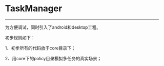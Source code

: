 # TaskManager

----

为方便调试，同时引入了android和desktop工程。

初步规则如下：

1、初步所有的代码放于core目录下；

2、用core下的policy目录模拟多任务的真实场景；
